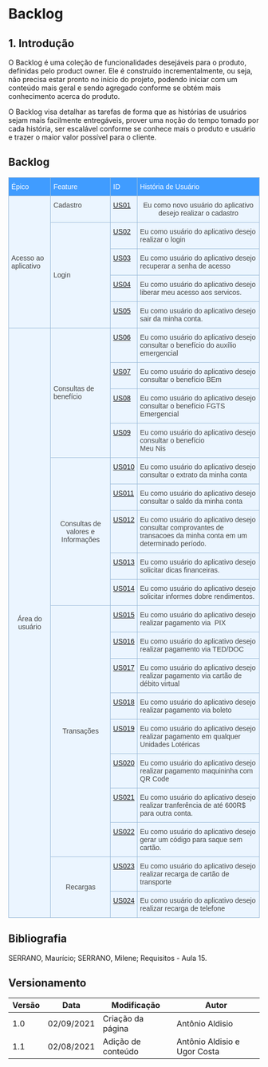 # Backlog 

## 1. Introdução
  O Backlog é uma coleção de funcionalidades desejáveis para o produto, definidas pelo product owner. Ele é construído incrementalmente, ou seja, não precisa estar pronto no início do projeto, podendo iniciar com um conteúdo mais geral e sendo agregado conforme se obtém mais conhecimento acerca do produto.

O Backlog visa detalhar as tarefas de forma que as histórias de usuários sejam mais facilmente entregáveis, prover uma noção do tempo tomado por cada história, ser escalável conforme se conhece mais o produto e usuário e trazer o maior valor possível para o cliente.



## Backlog
<style type="text/css">
.tg  {border-collapse:collapse;border-color:#9ABAD9;border-spacing:0;}
.tg td{background-color:#EBF5FF;border-color:#9ABAD9;border-style:solid;border-width:1px;color:#444;
  font-family:Arial, sans-serif;font-size:14px;overflow:hidden;padding:10px 5px;word-break:normal;}
.tg th{background-color:#409cff;border-color:#9ABAD9;border-style:solid;border-width:1px;color:#fff;
  font-family:Arial, sans-serif;font-size:14px;font-weight:normal;overflow:hidden;padding:10px 5px;word-break:normal;}
.tg .tg-cly1{text-align:left;vertical-align:middle}
.tg .tg-baqh{text-align:center;vertical-align:top}
.tg .tg-0lax{text-align:left;vertical-align:top}
.tg .tg-nrix{text-align:center;vertical-align:middle}
</style>
<table class="tg">
<thead>
  <tr>
    <th class="tg-0lax">Épico</th>
    <th class="tg-0lax">Feature</th>
    <th class="tg-0lax">ID</th>
    <th class="tg-0lax">História de Usuário</th>
  </tr>
</thead>
<tbody>
  <tr>
    <td class="tg-cly1" rowspan="5">Acesso ao aplicativo</td>
    <td class="tg-0lax">Cadastro</td>
    <td class="tg-0lax"><a href="/2021.1-Caixa_Tem/Modelagem/Agil/Historia/US01/" >US01</a></td>
    <td class="tg-baqh">Eu como novo usuário do aplicativo desejo realizar o cadastro </td>
  </tr>
  <tr>
    <td class="tg-cly1" rowspan="4">Login</td>
    <td class="tg-0lax"><a href="/2021.1-Caixa_Tem/Modelagem/Agil/Historia/US02/" >US02</a></td>
    <td class="tg-0lax">Eu como usuário do aplicativo desejo realizar o login</td>
  </tr>
  <tr>
      <td class="tg-0lax"><a href="/2021.1-Caixa_Tem//Modelagem/Agil/Historia/US03/" >US03</a></td>
    <td class="tg-0lax">Eu como usuário do aplicativo desejo recuperar a senha de acesso</td>
  </tr>
  <tr>
    <td class="tg-0lax"><a href="/2021.1-Caixa_Tem/Modelagem/Agil/Historia/US04/" >US04</a></td>
    <td class="tg-0lax">Eu como usuário do aplicativo desejo liberar meu acesso aos servicos.</td>
  </tr>
   <tr>
      <td class="tg-0lax"><a href="/2021.1-Caixa_Tem/Modelagem/Agil/Historia/US05/" >US05</a></td>
    <td class="tg-0lax">Eu como usuário do aplicativo desejo sair da minha conta.</td>
  </tr>


  <tr>
    <td class="tg-nrix" rowspan="19">Área do usuário</td>
    <td class="tg-cly1" rowspan="4">Consultas de <span style="font-weight:400;font-style:normal">benefício</span> </td>
    <td class="tg-0lax"><a href="/2021.1-Caixa_Tem/Modelagem/Agil/Historia/US06/" >US06</a></td>
    <td class="tg-0lax"><span style="font-weight:400;font-style:normal">Eu como usuário do aplicativo desejo consultar o benefício </span>do auxílio emergencial</td>
  </tr>
  <tr>
    <td class="tg-0lax"><a href="/2021.1-Caixa_Tem/Modelagem/Agil/Historia/US07/" >US07</a></td>
    <td class="tg-0lax"><span style="font-weight:400;font-style:normal">Eu como usuário do aplicativo desejo consultar o benefício </span>BEm</td>
  </tr>
  <tr>
    <td class="tg-0lax"><span style="font-weight:400;font-style:normal"><a href="/2021.1-Caixa_Tem/Modelagem/Agil/Historia/US08/" >US08</a></span></td>
    <td class="tg-0lax"><span style="font-weight:400;font-style:normal">Eu como usuário do aplicativo desejo consultar o benefício </span>FGTS Emergencial<br></td>
  </tr>
  <tr>
    <td class="tg-0lax"><span style="font-weight:400;font-style:normal"><a href="/2021.1-Caixa_Tem/Modelagem/Agil/Historia/US09/" >US09</a></span></td>
    <td class="tg-0lax"><span style="font-weight:400;font-style:normal">Eu como usuário do aplicativo desejo consultar o benefício </span><br><span style="font-weight:400;font-style:normal">Meu Nis</span><br></td>
  </tr>
  <tr>
    <td class="tg-nrix" rowspan="5">Consultas de valores e  Informações</td>
    <td class="tg-0lax"><a href="/2021.1-Caixa_Tem/Modelagem/Agil/Historia/US010/" >US010</a></td>
    <td class="tg-0lax"><span style="font-weight:400;font-style:normal">Eu como usuário do aplicativo desejo consultar o extrato da minha conta</span></td>
  </tr>
  <tr>
    <td class="tg-0lax"><span style="font-weight:400;font-style:normal"><a href="/2021.1-Caixa_Tem/Modelagem/Agil/Historia/US011/" >US011</a></span></td>
    <td class="tg-0lax"><span style="font-weight:400;font-style:normal">Eu como usuário do aplicativo desejo consultar o saldo da minha conta</span></td>
  </tr>
    <tr>
    <td class="tg-0lax"><span style="font-weight:400;font-style:normal"><a href="/2021.1-Caixa_Tem/Modelagem/Agil/Historia/US012/" >US012</a></span></td>
    <td class="tg-0lax"><span style="font-weight:400;font-style:normal">Eu como usuário do aplicativo desejo consultar comprovantes de transacoes da minha conta em um determinado período.</span></td>
  </tr>
  <tr>
    <td class="tg-0lax"><span style="font-weight:400;font-style:normal"><a href="/2021.1-Caixa_Tem/Modelagem/Agil/Historia/US013/" >US013</a></span></td>
    <td class="tg-0lax"><span style="font-weight:400;font-style:normal">Eu como usuário do aplicativo desejo solicitar dicas financeiras.</span></td>
  </tr>
  <tr>
    <td class="tg-0lax"><span style="font-weight:400;font-style:normal"><a href="/2021.1-Caixa_Tem/Modelagem/Agil/Historia/US014/" >US014</a></span></td>
    <td class="tg-0lax"><span style="font-weight:400;font-style:normal">Eu como usuário do aplicativo desejo solicitar informes dobre rendimentos.</span></td>
  </tr>
  <tr>
    <td class="tg-nrix" rowspan="8">Transações</td>
    <td class="tg-0lax"><a href="/2021.1-Caixa_Tem/Modelagem/Agil/Historia/US015/" >US015</a></td>
    <td class="tg-0lax"><span style="font-weight:400;font-style:normal">Eu como usuário do aplicativo desejo realizar pagamento via&nbsp;&nbsp;PIX</span></td>
  </tr>
  <tr>
    <td class="tg-0lax"><a href="/2021.1-Caixa_Tem/Modelagem/Agil/Historia/US016/" >US016</a></td>
    <td class="tg-0lax"><span style="font-weight:400;font-style:normal">Eu como usuário do aplicativo desejo realizar pagamento via  TED/DOC</span></td>
  </tr>
  <tr>
    <td class="tg-0lax"><span style="font-weight:400;font-style:normal"><a href="/2021.1-Caixa_Tem/Modelagem/Agil/Historia/US017/" >US017</a></span></td>
    <td class="tg-0lax"><span style="font-weight:400;font-style:normal">Eu como usuário do aplicativo desejo realizar pagamento via  cartão de débito virtual</span></td>
  </tr>
  <tr>
    <td class="tg-0lax"><span style="font-weight:400;font-style:normal"><a href="/2021.1-Caixa_Tem/Modelagem/Agil/Historia/US018/" >US018</a></span></td>
    <td class="tg-0lax"><span style="font-weight:400;font-style:normal">Eu como usuário do aplicativo desejo realizar pagamento via  boleto</span></td>
  </tr>
  <tr>
    <td class="tg-0lax"><a href="/2021.1-Caixa_Tem/Modelagem/Agil/Historia/US019/" >US019</a></td>
    <td class="tg-0lax"><span style="font-weight:400;font-style:normal">Eu como usuário do aplicativo desejo realizar pagamento em qualquer Unidades Lotéricas</span></td>
  </tr>
  <tr>
    <td class="tg-0lax"><a href="/2021.1-Caixa_Tem/Modelagem/Agil/Historia/US020/" >US020</a></td>
    <td class="tg-0lax"><span style="font-weight:400;font-style:normal">Eu como usuário do aplicativo desejo realizar pagamento </span>maquininha com QR Code</td>
  </tr>
   <tr>
    <td class="tg-0lax"><a href="/2021.1-Caixa_Tem/Modelagem/Agil/Historia/US021/" >US021</a></td>
    <td class="tg-0lax"><span style="font-weight:400;font-style:normal">Eu como usuário do aplicativo desejo realizar tranferência de até 600R$ para outra conta.
  </tr>
   <tr>
    <td class="tg-0lax"><a href="/2021.1-Caixa_Tem/Modelagem/Agil/Historia/US022/" >US022</a></td>
    <td class="tg-0lax"><span style="font-weight:400;font-style:normal">Eu como usuário do aplicativo desejo gerar um código para saque sem cartão.
  </tr>
  <tr>
    <td class="tg-nrix" rowspan="2">Recargas</td>
    <td class="tg-0lax"><a href="/2021.1-Caixa_Tem/Modelagem/Agil/Historia/US023/" >US023</a></td>
    <td class="tg-0lax"><span style="font-weight:400;font-style:normal">Eu como usuário do aplicativo desejo realizar recarga de cartão de transporte</span></td>
  </tr>
  <tr>
    <td class="tg-0lax"><a href="/2021.1-Caixa_Tem/Modelagem/Agil/Historia/US024/" >US024</a></td>
    <td class="tg-0lax">Eu como usuário do aplicativo desejo realizar recarga de telefone</td>
  </tr>
</tbody>
</table>

## Bibliografia
SERRANO, Maurício; SERRANO, Milene; Requisitos - Aula 15.



## Versionamento
<center>

| Versão | Data | Modificação | Autor |
|--|--|--|--|
| 1.0 | 02/09/2021 | Criação da página | Antônio Aldisio |
| 1.1 | 02/08/2021 | Adição de conteúdo | Antônio Aldisio e Ugor Costa |

</center>